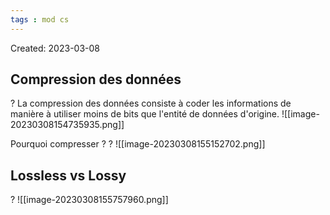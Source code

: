 ```yaml
---
tags : mod cs
---
```

Created: 2023-03-08

## Compression des données
?
La compression des données consiste à coder les informations de manière à utiliser moins de bits que l'entité de données d'origine.
![[image-20230308154735935.png]]

Pourquoi compresser ?
?
![[image-20230308155152702.png]]

## Lossless vs Lossy
?
![[image-20230308155757960.png]]

